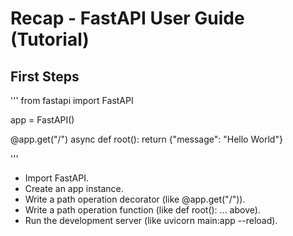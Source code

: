 # Recap - FastAPI User Guide (Tutorial)

## First Steps

'''
from fastapi import FastAPI

app = FastAPI()


@app.get("/")
async def root():
    return {"message": "Hello World"}

'''

- Import FastAPI.
- Create an app instance.
- Write a path operation decorator (like @app.get("/")).
- Write a path operation function (like def root(): ... above).
- Run the development server (like uvicorn main:app --reload).
